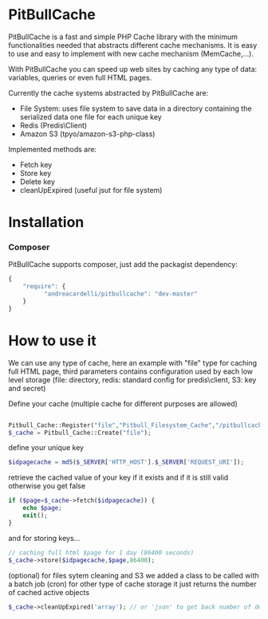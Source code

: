 # PitBullCache
PitBullCache is a fast and simple PHP Cache library with the minimum functionalities needed that abstracts different cache mechanisms. It is easy to use and easy to implement with new cache mechanism (MemCache,...).

With PitBullCache you can speed up web sites by caching any type of data: variables, queries or even full HTML pages.

Currently the cache systems abstracted by PitBullCache are:

- File System: uses file system to save data in a directory containing the serialized data one file for each unique key
- Redis (Predis\Client)
- Amazon S3 (tpyo/amazon-s3-php-class)

Implemented methods are:
- Fetch key
- Store key
- Delete key
- cleanUpExpired (useful jsut for file system)

Installation
=============
### Composer
PitBullCache supports composer, just add the packagist dependency: 
```javascript
{
    "require": {
    	  "andreacardelli/pitbullcache": "dev-master"
    }
}
```

How to use it
=============

We can use any type of cache, here an example with "file" type for caching full HTML page, third parameters contains configuration used by each low level storage (file: directory, redis: standard config for predis\client, S3: key and secret)

Define your cache (multiple cache for different purposes are allowed)
```php

Pitbull_Cache::Register("file","Pitbull_Filesystem_Cache","/pitbullcache.cache/");
$_cache = Pitbull_Cache::Create("file");
```
define your unique key 
```php
$idpagecache = md5($_SERVER['HTTP_HOST'].$_SERVER['REQUEST_URI']);
```
retrieve the cached value of your key if it exists and if it is still valid otherwise you get false
```php
if ($page=$_cache->fetch($idpagecache)) {
	echo $page;
	exit();
}
```
and for storing keys...
```php
// caching full html $page for 1 day (86400 seconds)
$_cache->store($idpagecache,$page,86400);
```
(optional) for files sytem cleaning and S3 we added a class to be called with a batch job (cron) for other type of cache storage it just returns the number of cached active objects
```php
$_cache->cleanUpExpired('array'); // or 'json' to get back number of deleted items
```
